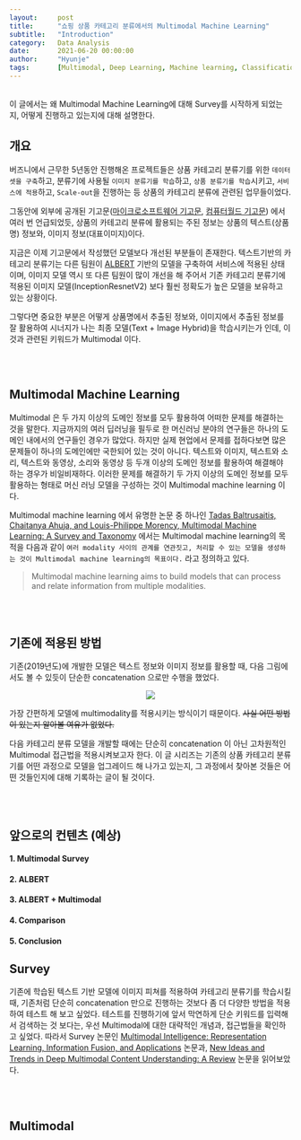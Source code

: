 ```yaml
---
layout:     post
title:      "쇼핑 상품 카테고리 분류에서의 Multimodal Machine Learning"
subtitle:   "Introduction"
category:   Data Analysis
date:       2021-06-20 00:00:00
author:     "Hyunje"
tags:       [Multimodal, Deep Learning, Machine learning, Classification, Research]
---
```


<br>
이 글에서는 왜 Multimodal Machine Learning에 대해 Survey를 시작하게 되었는지, 어떻게 진행하고 있는지에 대해 설명한다.

<br>

## 개요

버즈니에서 근무한 5년동안 진행해온 프로젝트들은 상품 카테고리 분류기를 위한 `데이터셋을 구축`하고, 분류기에 사용될 `이미지 분류기를 학습`하고, `상품 분류기를 학습`시키고, `서비스에 적용`하고, `Scale-out`을 진행하는 등 상품의 카테고리 분류에 관련된 업무들이었다.

그동안에 외부에 공개된 기고문([마이크로소프트웨어 기고문](http://it.chosun.com/site/data/html_dir/2018/02/05/2018020585047.html), [컴퓨터월드 기고문](http://www.comworld.co.kr/news/articleView.html?idxno=49901&fbclid=IwAR0AsMEuuh146MGndyLMyEGfVGn6GtxzBUdTCyCzdWBxaQ8DjVnU2v8c6fI)) 에서 여러 번 언급되었듯, 상품의 카테고리 분류에 활용되는 주된 정보는 상품의 텍스트(상품명) 정보와, 이미지 정보(대표이미지)이다.

지금은 이제 기고문에서 작성했던 모델보다 개선된 부분들이 존재한다. 텍스트기반의 카테고리 분류기는 다른 팀원이 [ALBERT](https://arxiv.org/abs/1909.11942) 기반의 모델을 구축하여 서비스에 적용된 상태이며, 이미지 모델 역시 또 다른 팀원이 많이 개선을 해 주어서 기존 카테고리 분류기에 적용된 이미지 모델(InceptionResnetV2) 보다 훨씬 정확도가 높은 모델을 보유하고 있는 상황이다.

그렇다면 중요한 부분은 어떻게 상품명에서 추출된 정보와, 이미지에서 추출된 정보를 잘 활용하여 시너지가 나는 최종 모델(Text + Image Hybrid)을 학습시키는가 인데, 이 것과 관련된 키워드가 Multimodal 이다.

<br>
<br>

## Multimodal Machine Learning

Multimodal 은 두 가지 이상의 도메인 정보를 모두 활용하여 어떠한 문제를 해결하는 것을 말한다. 지금까지의 여러 딥러닝을 필두로 한 머신러닝 분야의 연구들은 하나의 도메인 내에서의 연구들인 경우가 많았다. 하지만 실제 현업에서 문제를 접하다보면 많은 문제들이 하나의 도메인에만 국한되어 있는 것이 아니다. 텍스트와 이미지, 텍스트와 소리, 텍스트와 동영상, 소리와 동영상 등 두개 이상의 도메인 정보를 활용하여 해결해야 하는 경우가 비일비재하다. 이러한 문제를 해결하기 두 가지 이상의 도메인 정보를 모두 활용하는 형태로 머신 러닝 모델을 구성하는 것이 Multimodal machine learning 이다.

Multimodal machine learning 에서 유명한 논문 중 하나인 [Tadas Baltrusaitis, Chaitanya Ahuja, and Louis-Philippe Morency, Multimodal Machine Learning: A Survey and Taxonomy](https://arxiv.org/abs/1705.09406) 에서는 Multimodal machine learning의 목적을 다음과 같이 `여러 modality 사이의 관계를 연관짓고, 처리할 수 있는 모델을 생성하는 것이 Multimodal machine learning의 목표이다.` 라고 정의하고 있다.

> Multimodal machine learning aims to build models that can process and relate information from multiple modalities.


<br>
<br>

## 기존에 적용된 방법

기존(2019년도)에 개발한 모델은 텍스트 정보와 이미지 정보를 활용할 때, 다음 그림에서도 볼 수 있듯이 단순한 concatenation 으로만 수행을 했었다.

<p align="center">
  <img src="https://cdn.comworld.co.kr/news/photo/202007/49901_34776_2127.png" />
</p>

가장 간편하게 모델에 multimodality를 적용시키는 방식이기 때문이다. ~~사실 어떤 방법이 있는지 알아볼 여유가 없었다.~~

다음 카테고리 분류 모델을 개발할 때에는 단순히 concatenation 이 아닌 고차원적인 Multimodal 접근법을 적용시켜보고자 한다. 이 글 시리즈는 기존의 상품 카테고리 분류기를 어떤 과정으로 모델을 업그레이드 해 나가고 있는지, 그 과정에서 찾아본 것들은 어떤 것들인지에 대해 기록하는 글이 될 것이다.

<br>
<br>

## 앞으로의 컨텐츠 (예상)

#### 1. Multimodal Survey

#### 2. ALBERT

#### 3. ALBERT + Multimodal

#### 4. Comparison

#### 5. Conclusion

## Survey
기존에 학습된 텍스트 기반 모델에 이미지 피쳐를 적용하여 카테고리 분류기를 학습시킬 때, 기존처럼 단순히 concatenation 만으로 진행하는 것보다 좀 더 다양한 방법을 적용하여 테스트 해 보고 싶었다.
테스트를 진행하기에 앞서 막연하게 단순 키워드를 입력해서 검색하는 것 보다는, 우선 Multimodal에 대한 대략적인 개념과, 접근법들을 확인하고 싶었다. 따라서 Survey 논문인 [Multimodal Intelligence: Representation Learning, Information Fusion, and Applications](https://arxiv.org/abs/1911.03977) 논문과, [New Ideas and Trends in Deep Multimodal Content Understanding: A Review](https://arxiv.org/abs/2010.08189) 논문을 읽어보았다.

<br>
<br>

## Multimodal
